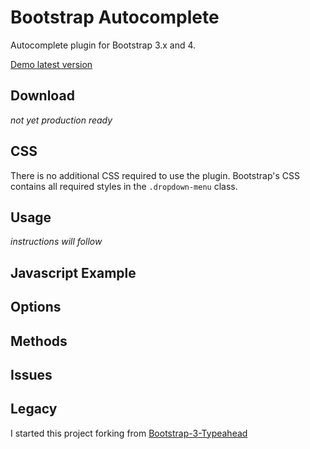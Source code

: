 Bootstrap Autocomplete
======================

Autocomplete plugin for Bootstrap 3.x and 4.

[Demo latest version](https://gitcdn.link/repo/xcash/bootstrap-autocomplete/master/dist/latest/index.html)

Download
--------

*not yet production ready*
 

CSS
---
There is no additional CSS required to use the plugin. Bootstrap's CSS contains all required styles in the `.dropdown-menu` class.


Usage
-----

*instructions will follow*


Javascript Example
------------------

	
	
Options
-------


Methods
-------


Issues
------


Legacy
------
I started this project forking from [Bootstrap-3-Typeahead](https://github.com/bassjobsen/Bootstrap-3-Typeahead)
